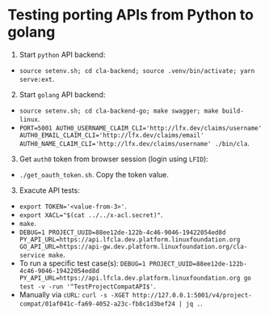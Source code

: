 # Testing porting APIs from Python to golang

1) Start `python` API backend:
- `` source setenv.sh; cd cla-backend; source .venv/bin/activate; yarn serve:ext ``.

2) Start `golang` API backend:
- `` source setenv.sh; cd cla-backend-go; make swagger; make build-linux ``.
- `` PORT=5001 AUTH0_USERNAME_CLAIM_CLI='http://lfx.dev/claims/username' AUTH0_EMAIL_CLAIM_CLI='http://lfx.dev/claims/email' AUTH0_NAME_CLAIM_CLI='http://lfx.dev/claims/username' ./bin/cla ``.

3) Get `auth0` token from browser session (login using `LFID`):
- `` ./get_oauth_token.sh ``. Copy the token value.

3) Exacute API tests:
- `` export TOKEN='<value-from-3>' ``.
- `` export XACL="$(cat ../../x-acl.secret)" ``.
- `` make ``.
- `` DEBUG=1 PROJECT_UUID=88ee12de-122b-4c46-9046-19422054ed8d PY_API_URL=https://api.lfcla.dev.platform.linuxfoundation.org GO_API_URL=https://api-gw.dev.platform.linuxfoundation.org/cla-service make ``.
- To run a specific test case(s): `` DEBUG=1 PROJECT_UUID=88ee12de-122b-4c46-9046-19422054ed8d PY_API_URL=https://api.lfcla.dev.platform.linuxfoundation.org go test -v -run '^TestProjectCompatAPI$' ``.
- Manually via `cURL`: `` curl -s -XGET http://127.0.0.1:5001/v4/project-compat/01af041c-fa69-4052-a23c-fb8c1d3bef24 | jq . ``.
